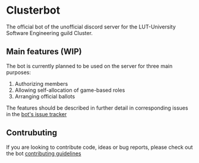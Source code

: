 # Clusterbot

The official bot of the unofficial discord server for the LUT-University Software Engineering guild Cluster.

## Main features (WIP)

The bot is currently planned to be used on the server for three main purposes:

1. Authorizing members
2. Allowing self-allocation of game-based roles
3. Arranging official ballots

The features should be described in further detail in corresponding issues in the
[bot's issue tracker](https://github.com/EddieTheCubeHead/ClusterBot/issues)

## Contrubuting

If you are looking to contribute code, ideas or bug reports, please check out the bot
[contributing guidelines](https://github.com/EddieTheCubeHead/ClusterBot/blob/master/contributing.md)
